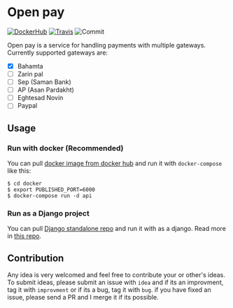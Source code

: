 # Open pay


[![DockerHub](https://img.shields.io/docker/pulls/thesinner/open-pay.svg)](https://hub.docker.com/r/thesinner/open-pay) [![Travis](https://travis-ci.org/theSinner/open-pay.svg?branch=master)](https://travis-ci.org/theSinner/open-pay#) ![Commit](https://img.shields.io/github/last-commit/theSinner/open-pay)

Open pay is a service for handling payments with multiple gateways.
Currently supported gateways are:

- [x] Bahamta
- [ ] Zarin pal
- [ ] Sep (Saman Bank)
- [ ] AP (Asan Pardakht)
- [ ] Eghtesad Novin
- [ ] Paypal

## Usage

### Run with docker (Recommended)
You can pull [docker image from docker hub](https://hub.docker.com/r/thesinner/open-pay) and run it with `docker-compose` like this:

```
$ cd docker
$ export PUBLISHED_PORT=6000
$ docker-compose run -d api
```

### Run as a Django project
You can pull [Django standalone repo](https://github.com/theSinner/open-pay) and run it with as a django. Read more in [this repo](https://github.com/theSinner/open-pay).



## Contribution
Any idea is very welcomed and feel free to contribute your or other's ideas.
To submit ideas, please submit an issue with `idea` and if its an improvment, tag it with `improvment` or if its a bug, tag it with `bug`.
if you have fixed an issue, please send a PR and I merge it if its possible.